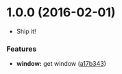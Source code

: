 <a name="1.0.0"></a>
# 1.0.0 (2016-02-01)

* Ship it!


### Features

* **window:** get window ([a17b343](https://github.com/dogwalk/get-firefox-browser-window/commit/a17b343))
